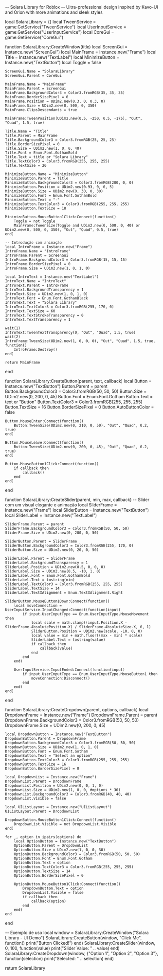 -- Solara Library for Roblox
-- Ultra-professional design inspired by Kavo-Ui and Orion with more animations and sleek styles

local SolaraLibrary = {}
local TweenService = game:GetService("TweenService")
local UserInputService = game:GetService("UserInputService")
local CoreGui = game:GetService("CoreGui")

function SolaraLibrary:CreateWindow(title)
    local ScreenGui = Instance.new("ScreenGui")
    local MainFrame = Instance.new("Frame")
    local Title = Instance.new("TextLabel")
    local MinimizeButton = Instance.new("TextButton")
    local Toggle = false

    ScreenGui.Name = "SolaraLibrary"
    ScreenGui.Parent = CoreGui

    MainFrame.Name = "MainFrame"
    MainFrame.Parent = ScreenGui
    MainFrame.BackgroundColor3 = Color3.fromRGB(35, 35, 35)
    MainFrame.BorderSizePixel = 0
    MainFrame.Position = UDim2.new(0.3, 0, 0.3, 0)
    MainFrame.Size = UDim2.new(0, 500, 0, 350)
    MainFrame.ClipsDescendants = true

    MainFrame:TweenPosition(UDim2.new(0.5, -250, 0.5, -175), "Out", "Quad", 1.5, true)

    Title.Name = "Title"
    Title.Parent = MainFrame
    Title.BackgroundColor3 = Color3.fromRGB(25, 25, 25)
    Title.BorderSizePixel = 0
    Title.Size = UDim2.new(1, 0, 0, 40)
    Title.Font = Enum.Font.GothamBold
    Title.Text = title or "Solara Library"
    Title.TextColor3 = Color3.fromRGB(255, 255, 255)
    Title.TextSize = 20

    MinimizeButton.Name = "MinimizeButton"
    MinimizeButton.Parent = Title
    MinimizeButton.BackgroundColor3 = Color3.fromRGB(200, 0, 0)
    MinimizeButton.Position = UDim2.new(0.93, 0, 0, 5)
    MinimizeButton.Size = UDim2.new(0, 30, 0, 30)
    MinimizeButton.Font = Enum.Font.GothamBold
    MinimizeButton.Text = "-"
    MinimizeButton.TextColor3 = Color3.fromRGB(255, 255, 255)
    MinimizeButton.TextSize = 18

    MinimizeButton.MouseButton1Click:Connect(function()
        Toggle = not Toggle
        MainFrame:TweenSize(Toggle and UDim2.new(0, 500, 0, 40) or UDim2.new(0, 500, 0, 350), "Out", "Quad", 0.5, true)
    end)

    -- Introdução com animação
    local IntroFrame = Instance.new("Frame")
    IntroFrame.Name = "IntroFrame"
    IntroFrame.Parent = ScreenGui
    IntroFrame.BackgroundColor3 = Color3.fromRGB(15, 15, 15)
    IntroFrame.BorderSizePixel = 0
    IntroFrame.Size = UDim2.new(1, 0, 1, 0)

    local IntroText = Instance.new("TextLabel")
    IntroText.Name = "IntroText"
    IntroText.Parent = IntroFrame
    IntroText.BackgroundTransparency = 1
    IntroText.Size = UDim2.new(1, 0, 1, 0)
    IntroText.Font = Enum.Font.GothamBlack
    IntroText.Text = "Solara Library"
    IntroText.TextColor3 = Color3.fromRGB(255, 170, 0)
    IntroText.TextSize = 60
    IntroText.TextStrokeTransparency = 0
    IntroText.TextTransparency = 1

    wait(1)
    IntroText:TweenTextTransparency(0, "Out", "Quad", 1.5, true)
    wait(2)
    IntroFrame:TweenSize(UDim2.new(1, 0, 0, 0), "Out", "Quad", 1.5, true, function()
        IntroFrame:Destroy()
    end)

    return MainFrame
end

function SolaraLibrary:CreateButton(parent, text, callback)
    local Button = Instance.new("TextButton")
    Button.Parent = parent
    Button.BackgroundColor3 = Color3.fromRGB(50, 50, 50)
    Button.Size = UDim2.new(0, 200, 0, 45)
    Button.Font = Enum.Font.Gotham
    Button.Text = text or "Button"
    Button.TextColor3 = Color3.fromRGB(255, 255, 255)
    Button.TextSize = 16
    Button.BorderSizePixel = 0
    Button.AutoButtonColor = false

    Button.MouseEnter:Connect(function()
        Button:TweenSize(UDim2.new(0, 210, 0, 50), "Out", "Quad", 0.2, true)
    end)

    Button.MouseLeave:Connect(function()
        Button:TweenSize(UDim2.new(0, 200, 0, 45), "Out", "Quad", 0.2, true)
    end)

    Button.MouseButton1Click:Connect(function()
        if callback then
            callback()
        end
    end)
end

function SolaraLibrary:CreateSlider(parent, min, max, callback)
    -- Slider com um visual elegante e animação
    local SliderFrame = Instance.new("Frame")
    local SliderButton = Instance.new("TextButton")
    local SliderLabel = Instance.new("TextLabel")

    SliderFrame.Parent = parent
    SliderFrame.BackgroundColor3 = Color3.fromRGB(50, 50, 50)
    SliderFrame.Size = UDim2.new(0, 200, 0, 50)

    SliderButton.Parent = SliderFrame
    SliderButton.BackgroundColor3 = Color3.fromRGB(255, 170, 0)
    SliderButton.Size = UDim2.new(0, 20, 0, 50)

    SliderLabel.Parent = SliderFrame
    SliderLabel.BackgroundTransparency = 1
    SliderLabel.Position = UDim2.new(0.5, 0, 0, 0)
    SliderLabel.Size = UDim2.new(0.5, -10, 1, 0)
    SliderLabel.Font = Enum.Font.GothamBold
    SliderLabel.Text = tostring(min)
    SliderLabel.TextColor3 = Color3.fromRGB(255, 255, 255)
    SliderLabel.TextSize = 14
    SliderLabel.TextXAlignment = Enum.TextXAlignment.Right

    SliderButton.MouseButton1Down:Connect(function()
        local moveConnection = UserInputService.InputChanged:Connect(function(input)
            if input.UserInputType == Enum.UserInputType.MouseMovement then
                local scale = math.clamp((input.Position.X - SliderFrame.AbsolutePosition.X) / SliderFrame.AbsoluteSize.X, 0, 1)
                SliderButton.Position = UDim2.new(scale, -10, 0, 0)
                local value = min + math.floor((max - min) * scale)
                SliderLabel.Text = tostring(value)
                if callback then
                    callback(value)
                end
            end
        end)

        UserInputService.InputEnded:Connect(function(input)
            if input.UserInputType == Enum.UserInputType.MouseButton1 then
                moveConnection:Disconnect()
            end
        end)
    end)
end

function SolaraLibrary:CreateDropdown(parent, options, callback)
    local DropdownFrame = Instance.new("Frame")
    DropdownFrame.Parent = parent
    DropdownFrame.BackgroundColor3 = Color3.fromRGB(50, 50, 50)
    DropdownFrame.Size = UDim2.new(0, 200, 0, 45)

    local DropdownButton = Instance.new("TextButton")
    DropdownButton.Parent = DropdownFrame
    DropdownButton.BackgroundColor3 = Color3.fromRGB(50, 50, 50)
    DropdownButton.Size = UDim2.new(1, 0, 1, 0)
    DropdownButton.Font = Enum.Font.Gotham
    DropdownButton.Text = "Select an option"
    DropdownButton.TextColor3 = Color3.fromRGB(255, 255, 255)
    DropdownButton.TextSize = 16
    DropdownButton.BorderSizePixel = 0

    local DropdownList = Instance.new("Frame")
    DropdownList.Parent = DropdownFrame
    DropdownList.Position = UDim2.new(0, 0, 1, 0)
    DropdownList.Size = UDim2.new(1, 0, 0, #options * 30)
    DropdownList.BackgroundColor3 = Color3.fromRGB(40, 40, 40)
    DropdownList.Visible = false

    local UIListLayout = Instance.new("UIListLayout")
    UIListLayout.Parent = DropdownList

    DropdownButton.MouseButton1Click:Connect(function()
        DropdownList.Visible = not DropdownList.Visible
    end)

    for _, option in ipairs(options) do
        local OptionButton = Instance.new("TextButton")
        OptionButton.Parent = DropdownList
        OptionButton.Size = UDim2.new(1, 0, 0, 30)
        OptionButton.BackgroundColor3 = Color3.fromRGB(50, 50, 50)
        OptionButton.Font = Enum.Font.Gotham
        OptionButton.Text = option
        OptionButton.TextColor3 = Color3.fromRGB(255, 255, 255)
        OptionButton.TextSize = 14
        OptionButton.BorderSizePixel = 0

        OptionButton.MouseButton1Click:Connect(function()
            DropdownButton.Text = option
            DropdownList.Visible = false
            if callback then
                callback(option)
            end
        end)
    end
end

-- Exemplo de uso
local window = SolaraLibrary:CreateWindow("Solara Library - UI Demo")
SolaraLibrary:CreateButton(window, "Click Me", function()
    print("Button Clicked!")
end)
SolaraLibrary:CreateSlider(window, 0, 100, function(value)
    print("Slider Value: " .. value)
end)
SolaraLibrary:CreateDropdown(window, {"Option 1", "Option 2", "Option 3"}, function(selection)
    print("Selected: " .. selection)
end)

return SolaraLibrary
